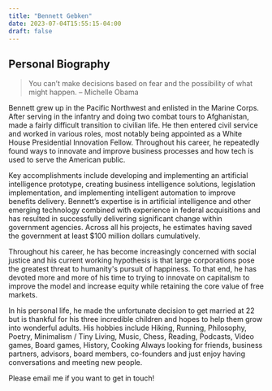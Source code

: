 ```yaml
---
title: "Bennett Gebken"
date: 2023-07-04T15:55:15-04:00
draft: false
---
```


## Personal Biography

> You can’t make decisions based on fear and the possibility of what might happen. 
– Michelle Obama

Bennett grew up in the Pacific Northwest and enlisted in the Marine Corps. After serving in the infantry and doing two combat tours to Afghanistan, made a fairly difficult transition to civilian life. He then entered civil service and worked in various roles, most notably being appointed as a White House Presidential Innovation Fellow. Throughout his career, he repeatedly found ways to innovate and improve business processes and how tech is used to serve the American public. 

Key accomplishments include developing and implementing an artificial intelligence prototype, creating business intelligence solutions, legislation implementation, and implementing intelligent automation to improve benefits delivery. Bennett’s expertise is in artificial intelligence and other emerging technology combined with experience in federal acquisitions and has resulted in successfully delivering significant change within government agencies. Across all his projects, he estimates having saved the government at least $100 million dollars cumulatively.

Throughout his career, he has become increasingly concerned with social justice and his current working hypothesis is that large corporations pose the greatest threat to humanity's pursuit of happiness. To that end, he has devoted more and more of his time to trying to innovate on capitalism to improve the model and increase equity while retaining the core value of free markets.

In his personal life, he made the unfortunate decision to get married at 22 but is thankful for his three incredible children and hopes to help them grow into wonderful adults. His hobbies include Hiking, Running, Philosophy, Poetry, Minimalism / Tiny Living, Music, Chess, Reading, Podcasts, Video games, Board games, History, Cooking
Always looking for friends, business partners, advisors, board members, co-founders and just enjoy having conversations and meeting new people. 

Please email me if you want to get in touch!



